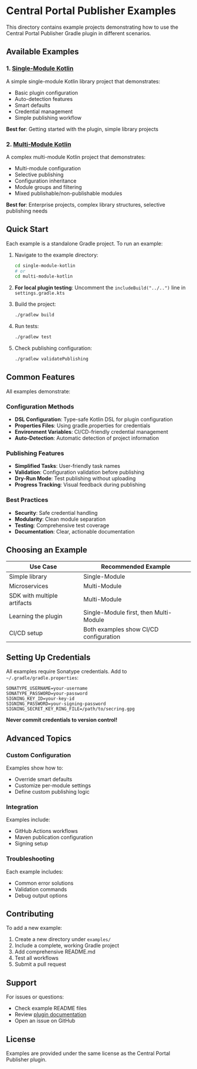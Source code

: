 # Central Portal Publisher Examples

This directory contains example projects demonstrating how to use the Central Portal Publisher Gradle plugin in different scenarios.

## Available Examples

### 1. [Single-Module Kotlin](./single-module-kotlin)

A simple single-module Kotlin library project that demonstrates:
- Basic plugin configuration
- Auto-detection features
- Smart defaults
- Credential management
- Simple publishing workflow

**Best for**: Getting started with the plugin, simple library projects

### 2. [Multi-Module Kotlin](./multi-module-kotlin)

A complex multi-module Kotlin project that demonstrates:
- Multi-module configuration
- Selective publishing
- Configuration inheritance
- Module groups and filtering
- Mixed publishable/non-publishable modules

**Best for**: Enterprise projects, complex library structures, selective publishing needs

## Quick Start

Each example is a standalone Gradle project. To run an example:

1. Navigate to the example directory:
   ```bash
   cd single-module-kotlin
   # or
   cd multi-module-kotlin
   ```

2. **For local plugin testing**: Uncomment the `includeBuild("../..")` line in `settings.gradle.kts`

3. Build the project:
   ```bash
   ./gradlew build
   ```

4. Run tests:
   ```bash
   ./gradlew test
   ```

5. Check publishing configuration:
   ```bash
   ./gradlew validatePublishing
   ```

## Common Features

All examples demonstrate:

### Configuration Methods
- **DSL Configuration**: Type-safe Kotlin DSL for plugin configuration
- **Properties Files**: Using gradle.properties for credentials
- **Environment Variables**: CI/CD-friendly credential management
- **Auto-Detection**: Automatic detection of project information

### Publishing Features
- **Simplified Tasks**: User-friendly task names
- **Validation**: Configuration validation before publishing
- **Dry-Run Mode**: Test publishing without uploading
- **Progress Tracking**: Visual feedback during publishing

### Best Practices
- **Security**: Safe credential handling
- **Modularity**: Clean module separation
- **Testing**: Comprehensive test coverage
- **Documentation**: Clear, actionable documentation

## Choosing an Example

| Use Case | Recommended Example |
|----------|-------------------|
| Simple library | Single-Module |
| Microservices | Multi-Module |
| SDK with multiple artifacts | Multi-Module |
| Learning the plugin | Single-Module first, then Multi-Module |
| CI/CD setup | Both examples show CI/CD configuration |

## Setting Up Credentials

All examples require Sonatype credentials. Add to `~/.gradle/gradle.properties`:

```properties
SONATYPE_USERNAME=your-username
SONATYPE_PASSWORD=your-password
SIGNING_KEY_ID=your-key-id
SIGNING_PASSWORD=your-signing-password
SIGNING_SECRET_KEY_RING_FILE=/path/to/secring.gpg
```

**Never commit credentials to version control!**

## Advanced Topics

### Custom Configuration

Examples show how to:
- Override smart defaults
- Customize per-module settings
- Define custom publishing logic

### Integration

Examples include:
- GitHub Actions workflows
- Maven publication configuration
- Signing setup

### Troubleshooting

Each example includes:
- Common error solutions
- Validation commands
- Debug output options

## Contributing

To add a new example:

1. Create a new directory under `examples/`
2. Include a complete, working Gradle project
3. Add comprehensive README.md
4. Test all workflows
5. Submit a pull request

## Support

For issues or questions:
- Check example README files
- Review [plugin documentation](https://github.com/tddworks/central-portal-publisher)
- Open an issue on GitHub

## License

Examples are provided under the same license as the Central Portal Publisher plugin.